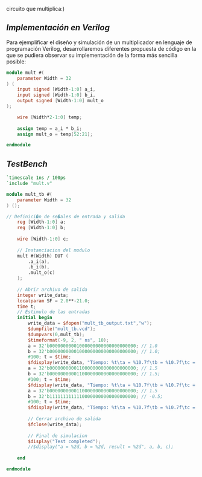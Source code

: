 circuito que multiplica:)





## _Implementación en Verilog_
Para ejemplificar el diseño y simulación de un multiplicador en lenguaje de programación Verilog, desarrollaremos diferentes propuesta de código en la que se pudiera observar su implementación de la forma más sencilla posible:

```verilog
module mult #(
	parameter Width = 32
) (
	input signed [Width-1:0] a_i,
	input signed [Width-1:0] b_i,
	output signed [Width-1:0] mult_o
);

	wire [Width*2-1:0] temp;
	
	assign temp = a_i * b_i;
	assign mult_o = temp[52:21];

endmodule
```

## _TestBench_
```verilog
`timescale 1ns / 100ps
`include "mult.v"

module mult_tb #(
	parameter Width = 32
) ();

// Definici�n de se�ales de entrada y salida
	reg [Width-1:0] a;
	reg [Width-1:0] b;
	
	wire [Width-1:0] c;
	
	// Instanciacion del modulo
	mult #(Width) DUT (
		.a_i(a),
		.b_i(b),
		.mult_o(c)
	);
	
	// Abrir archivo de salida
	integer write_data;
	localparam SF = 2.0**-21.0;
	time t;
	// Estimulo de las entradas
	initial begin
		write_data = $fopen("mult_tb_output.txt","w");
		$dumpfile("mult_tb.vcd");
		$dumpvars(0,mult_tb);
		$timeformat(-9, 2, " ns", 10);
		a = 32'b00000000001000000000000000000000; // 1.0
		b = 32'b00000000001000000000000000000000; // 1.0;
		#100; t = $time;
		$fdisplay(write_data, "Tiempo: %t\ta = %10.7f\tb = %10.7f\tc = %10.7f",t,$itor(a)*SF,$itor(b)*SF,$itor(c)*SF);
		a = 32'b00000000001100000000000000000000; // 1.5
		b = 32'b00000000001100000000000000000000; // 1.5;
		#100; t = $time;
		$fdisplay(write_data, "Tiempo: %t\ta = %10.7f\tb = %10.7f\tc = %10.7f",t,$itor(a)*SF,$itor(b)*SF,$itor(c)*SF);
		a = 32'b00000000001100000000000000000000; // 1.5
		b = 32'b11111111111100000000000000000000; // -0.5;
		#100; t = $time;
		$fdisplay(write_data, "Tiempo: %t\ta = %10.7f\tb = %10.7f\tc = %10.7f",t,$itor(a)*SF,$itor(b)*SF,$itor(c)*SF);
		
		// Cerrar archivo de salida
		$fclose(write_data);
		
		// Final de simulacion
		$display("Test completed");
		//$display("a = %2d, b = %2d, result = %2d", a, b, c);
	
	end

endmodule
```
